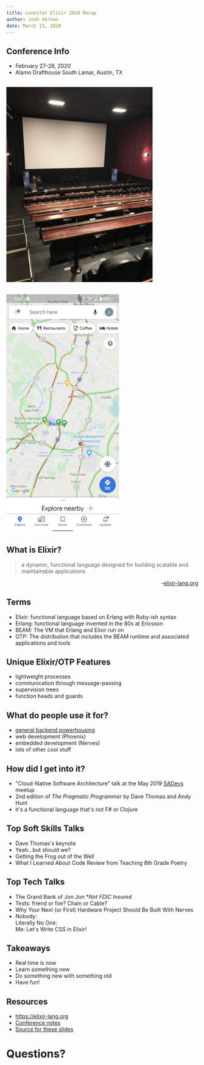 ```yaml
---
title: Lonestar Elixir 2020 Recap
author: Josh Vernon
date: March 13, 2020
---
```


## Conference Info
- February 27-28, 2020
- Alamo Drafthouse South Lamar, Austin, TX

##
![](images/theater.jpg)

##
![](images/traffic.png)

## What is Elixir?
> a dynamic, functional language designed for
> building scalable and maintainable applications

<div style="text-align:right">-<a href="https://elixir-lang.org/">elixir-lang.org</a></div>

## Terms
- Elixir: functional language based on Erlang with Ruby-ish syntax
- Erlang: functional language invented in the 80s at Ericsson
- BEAM: The VM that Erlang and Elixir run on
- OTP: The distribution that includes the BEAM runtime and associated applications and tools

## Unique Elixir/OTP Features
- lightweight processes
- communication through message-passing
- supervision trees
- function heads and guards

## What do people use it for?
- [general backend powerhousing](https://blog.discordapp.com/tagged/elixir)
- web development (Phoenix)
- embedded development (Nerves)
- lots of other cool stuff

## How did I get into it?
- "Cloud-Native Software Architecture" talk at the May 2019 [SADevs](https://sanantoniodevs.com) meetup
- 2nd edition of _The Pragmatic Programmer_ by Dave Thomas and Andy Hunt
- it's a functional language that's not F# or Clojure

## Top Soft Skills Talks
- Dave Thomas's keynote
- Yeah...but should we?
- Getting the Frog out of the Well
- What I Learned About Code Review from Teaching 8th Grade Poetry

## Top Tech Talks
- The Grand Bank of Jon Jon *_Not FDIC Insured_
- Tests: friend or foe? Chain or Cable?
- Why Your Next (or First) Hardware Project Should Be Built With Nerves
- Nobody:  
  Literally No One:  
  Me: Let's Write CSS in Elixir!

## Takeaways
- Real time is now
- Learn something new
- Do something new with something old
- Have fun!

## Resources
- <https://elixir-lang.org>
- [Conference notes](https://drive.google.com/open?id=1vZ5ZWBZQKYwB4agmFirRljKdUWYDDmrN)
- [Source for these slides](https://github.com/joshvernon/lonestar-elixir-2020-recap)

##
<h1>Questions?</h1>
